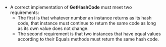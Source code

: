 -   A correct implementation of **GetHashCode** must meet two requirements:
    -   The first is that whatever number an instance returns as its hash code, that instance must continue to return the same code as long as its own value does not change.
    -   The second requirement is that two instances that have equal values according to their Equals methods must return the same hash code.
